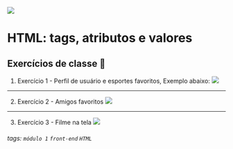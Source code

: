 ![](https://i.imgur.com/xG74tOh.png)

# HTML: tags, atributos e valores

## Exercícios de classe 🏫

1. Exercício 1 - Perfil de usuário e esportes favoritos, Exemplo abaixo:
    ![](https://i.imgur.com/RjKOTjD.png)

---

2. Exercício 2 -  Amigos favoritos
    ![](https://i.imgur.com/2llw7H6.png)
    
---

3. Exercício 3 - Filme na tela
    ![](https://i.imgur.com/BdVUR2q.png)

###### tags: `módulo 1` `front-end` `HTML`
